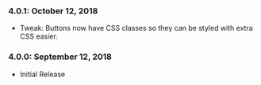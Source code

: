 ### 4.0.1: October 12, 2018
* Tweak: Buttons now have CSS classes so they can be styled with extra CSS easier.

### 4.0.0: September 12, 2018
* Initial Release
